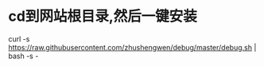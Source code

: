 # cd到网站根目录,然后一键安装
curl -s https://raw.githubusercontent.com/zhushengwen/debug/master/debug.sh | bash -s -
